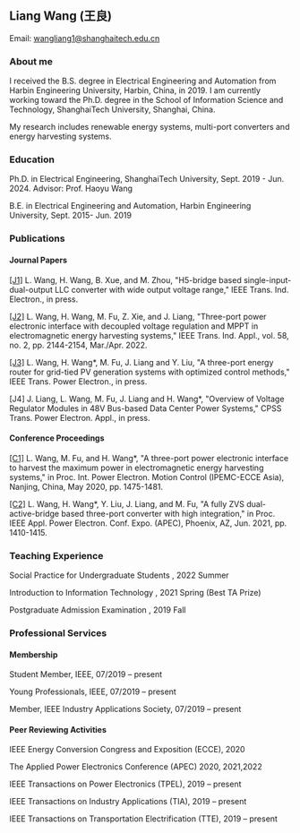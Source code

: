 ## Liang Wang (王良)

Email: wangliang1@shanghaitech.edu.cn
### About me

I received the B.S. degree in Electrical Engineering and Automation from Harbin Engineering University, Harbin, China, in 2019. I am currently working toward the Ph.D. degree in the School of Information Science and Technology, ShanghaiTech University, Shanghai, China. 
	 
My research includes renewable energy systems, multi-port converters and energy harvesting systems.


### Education

Ph.D. in Electrical Engineering, ShanghaiTech University, Sept. 2019 - Jun. 2024. Advisor: Prof. Haoyu Wang

B.E. in Electrical Engineering and Automation, Harbin Engineering University, Sept. 2015- Jun. 2019


### Publications

#### Journal Papers

[[J1]](https://ieeexplore.ieee.org/document/9492828?source=authoralert) L. Wang, H. Wang, B. Xue, and M. Zhou, "H5-bridge based single-input-dual-output LLC converter with wide output voltage range," IEEE Trans. Ind. Electron., in press.

[[J2]](https://ieeexplore.ieee.org/document/9645314) L. Wang, H. Wang, M. Fu, Z. Xie, and J. Liang, "Three-port power electronic interface with decoupled voltage regulation and MPPT in electromagnetic energy harvesting systems," IEEE Trans. Ind. Appl., vol. 58, no. 2, pp. 2144-2154, Mar./Apr. 2022. 

[[J3]](https://ieeexplore.ieee.org/document/9870571) L. Wang, H. Wang*, M. Fu, J. Liang and Y. Liu, "A three-port energy router for grid-tied PV generation systems with optimized control methods," IEEE Trans. Power Electron., in press.

[J4] J. Liang, L. Wang, M. Fu, J. Liang and H. Wang*, "Overview of Voltage Regulator Modules in 48V Bus-based Data Center Power Systems," CPSS Trans. Power Electron. Appl., in press.

#### Conference Proceedings

[[C1]](https://ieeexplore.ieee.org/abstract/document/9367711) L. Wang, M. Fu, and H. Wang*, "A three-port power electronic interface to harvest the maximum power in electromagnetic energy harvesting systems," in Proc. Int. Power Electron. Motion Control (IPEMC-ECCE Asia), Nanjing, China, May 2020, pp. 1475-1481.

[[C2]](https://ieeexplore.ieee.org/document/9487170) L. Wang, H. Wang*, Y. Liu, J. Liang, and M. Fu, "A fully ZVS dual-active-bridge based three-port converter with high integration," in Proc. IEEE Appl. Power Electron. Conf. Expo. (APEC), Phoenix, AZ, Jun. 2021, pp. 1410-1415.

### Teaching Experience

Social Practice for Undergraduate Students , 2022 Summer

Introduction to Information Technology , 2021 Spring (Best TA Prize)

Postgraduate Admission Examination , 2019 Fall

### Professional Services

#### Membership

Student Member, IEEE, 07/2019 – present

Young Professionals, IEEE, 07/2019 – present

Member, IEEE Industry Applications Society, 07/2019 – present

#### Peer Reviewing Activities

IEEE Energy Conversion Congress and Exposition (ECCE), 2020

The Applied Power Electronics Conference (APEC)	2020, 2021,2022

IEEE Transactions on Power Electronics (TPEL), 2019 – present

IEEE Transactions on Industry Applications (TIA), 2019 – present

IEEE Transactions on Transportation Electrification (TTE), 2019 – present

                                                                                                                                                   
















